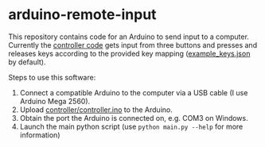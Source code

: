 # arduino-remote-input
This repository contains code for an Arduino to send input to a computer.
Currently the [controller code](controller/controller.ino) gets input from three buttons and presses and releases keys according to the provided key mapping ([example_keys.json](example_keys.json) by default).

Steps to use this software:
1. Connect a compatible Arduino to the computer via a USB cable (I use Arduino Mega 2560).
2. Upload [controller/controller.ino](controller/controller.ino) to the Arduino.
3. Obtain the port the Arduino is connected on, e.g. COM3 on Windows.
4. Launch the main python script (use `python main.py --help` for more information)
